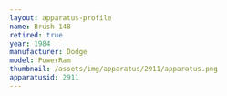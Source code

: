 ```yaml
---
layout: apparatus-profile
name: Brush 148
retired: true
year: 1984
manufacturer: Dodge
model: PowerRam
thumbnail: /assets/img/apparatus/2911/apparatus.png
apparatusid: 2911
---
```

